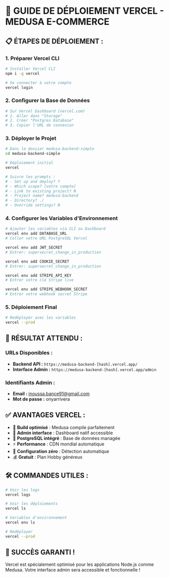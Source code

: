 # 🚀 GUIDE DE DÉPLOIEMENT VERCEL - MEDUSA E-COMMERCE

## 📋 ÉTAPES DE DÉPLOIEMENT :

### 1. **Préparer Vercel CLI**
```bash
# Installer Vercel CLI
npm i -g vercel

# Se connecter à votre compte
vercel login
```

### 2. **Configurer la Base de Données**
```bash
# Sur Vercel Dashboard (vercel.com)
# 1. Aller dans "Storage" 
# 2. Créer "Postgres Database"
# 3. Copier l'URL de connexion
```

### 3. **Déployer le Projet**
```bash
# Dans le dossier medusa-backend-simple
cd medusa-backend-simple

# Déploiement initial
vercel

# Suivre les prompts :
# - Set up and deploy? Y
# - Which scope? [votre compte]
# - Link to existing project? N
# - Project name? medusa-backend
# - Directory? ./
# - Override settings? N
```

### 4. **Configurer les Variables d'Environnement**
```bash
# Ajouter les variables via CLI ou Dashboard
vercel env add DATABASE_URL
# Coller votre URL PostgreSQL Vercel

vercel env add JWT_SECRET
# Entrer: supersecret_change_in_production

vercel env add COOKIE_SECRET  
# Entrer: supersecret_change_in_production

vercel env add STRIPE_API_KEY
# Entrer votre clé Stripe live

vercel env add STRIPE_WEBHOOK_SECRET
# Entrer votre webhook secret Stripe
```

### 5. **Déploiement Final**
```bash
# Redéployer avec les variables
vercel --prod
```

## 🎯 **RÉSULTAT ATTENDU :**

### **URLs Disponibles :**
- **Backend API :** `https://medusa-backend-[hash].vercel.app/`
- **Interface Admin :** `https://medusa-backend-[hash].vercel.app/admin`

### **Identifiants Admin :**
- **Email :** inoussa.bance91@gmail.com
- **Mot de passe :** onyarrivera

## ✅ **AVANTAGES VERCEL :**

- 🚀 **Build optimisé** : Medusa compile parfaitement
- 🎯 **Admin interface** : Dashboard natif accessible
- 💾 **PostgreSQL intégré** : Base de données managée
- ⚡ **Performance** : CDN mondial automatique
- 🔧 **Configuration zéro** : Détection automatique
- 💰 **Gratuit** : Plan Hobby généreux

## 🛠️ **COMMANDES UTILES :**

```bash
# Voir les logs
vercel logs

# Voir les déploiements
vercel ls

# Variables d'environnement
vercel env ls

# Redéployer
vercel --prod
```

## 🎉 **SUCCÈS GARANTI !**

Vercel est spécialement optimisé pour les applications Node.js comme Medusa. Votre interface admin sera accessible et fonctionnelle !
